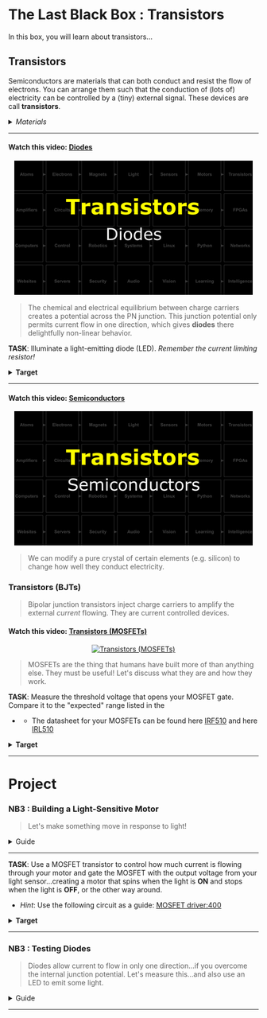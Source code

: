 # The Last Black Box : Transistors
In this box, you will learn about transistors...

## Transistors
Semiconductors are materials that can both conduct and resist the flow of electrons. You can arrange them such that the conduction of (lots of) electricity can be controlled by a (tiny) external signal. These devices are call **transistors**.

<details><summary><i>Materials</i></summary><p>

Name|Depth|Description| # |Data|Link|
:-------|:---:|:----------|:-:|:--:|:--:|
MOSFET (10V)|01|Power MOSFET/N-channel (IRF510)|1|[-D-](/boxes/transistors/_resources/datasheets/IRF510.pdf)|[-L-](https://uk.farnell.com/vishay/irf510pbf/mosfet-n-100v-5-6a-to-220ab/dp/1653658)
MOSFET (5V)|01|Power MOSFET/N-channel (IRL510)|1|[-D-](/boxes/transistors/_resources/datasheets/IRL510.pdf)|[-L-](https://uk.farnell.com/vishay/irl510pbf/mosfet-n-logic-to-220/dp/9102779)
Diode|01|IN4001|2|[-D-](/boxes/transistors/_resources/datasheets/IN4001.pdf)|[-L-](https://uk.farnell.com/on-semiconductor/1n4001g/diode-standard-1a-do-41/dp/1458986)
Photodiode (Visible)|10|Visible (broadband) photodiode|2|[-D-](/boxes/transistors/)|[-L-](https://uk.farnell.com/vishay/tefd4300/photodiode-950nm-3mm/dp/2251271)
Photodiode (IR)|10|IR sensitive photodiode|2|[-D-](/boxes/transistors/)|[-L-](https://uk.farnell.com/osram-opto-semiconductors/sfh203-fa/photodiode-ir-filtered/dp/1212743)
LED (Blue)|10|Low power blue light emitting diode|2|[-D-](/boxes/transistors/)|[-L-](https://uk.farnell.com/broadcom-limited/hlmp-ka45-e0000/led-3mm-blue-85mcd-470nm/dp/1863182)
LED (IR)|10|Low power IR light emitting diode|2|[-D-](/boxes/transistors/)|[-L-](https://uk.farnell.com/vishay/tsal6100/infrared-emitter-940nm-t-1-3-4/dp/1328299)
LED (Red)|01|3 mm/2 mA red LED|2|[-D-](/boxes/transistors/_resources/datasheets/led_HLMP.pdf)|[-L-](https://uk.farnell.com/broadcom-limited/hlmp-1700/led-3mm-red-2-1mcd-626nm/dp/1003207)
LED (Yellow)|01|3 mm/2 mA yellow LED|2|[-D-](/boxes/transistors/_resources/datasheets/led_HLMP.pdf)|[-L-](https://uk.farnell.com/broadcom-limited/hlmp-1719/led-3mm-yellow-2-1mcd-585nm/dp/1003208)
LED (Green)|01|3 mm/2 mA green LED|2|[-D-](/boxes/transistors/_resources/datasheets/led_HLMP.pdf)|[-L-](https://uk.farnell.com/broadcom-limited/hlmp-1790/led-3mm-green-2-3mcd-569nm/dp/1003209)
Resistor (470)|01|470 &Omega;/0.25 W|2|[-D-](/boxes/electrons/_resources/datasheets/resistor.pdf)|[-L-](https://uk.farnell.com/multicomp/mf25-470r/res-470r-1-250mw-axial-metal-film/dp/9341943)

</p></details><hr>

#### Watch this video: [Diodes](https://vimeo.com/1032443724)
<p align="center">
<a href="https://vimeo.com/1032443724" title="Control+Click to watch in new tab"><img src="../../boxes/transistors/_resources/lessons/thumbnails/Diodes.gif" alt="Diodes" width="480"/></a>
</p>

> The chemical and electrical equilibrium between charge carriers creates a potential across the PN junction. This junction potential only permits current flow in one direction, which gives **diodes** there delightfully non-linear behavior.


**TASK**: Illuminate a light-emitting diode (LED). *Remember the current limiting resistor!*
<details><summary><strong>Target</strong></summary>
    The LED should only illuminate when installed in one orientation. If you flip it around, then the "diode" of the LED will prevent current flowing through the circuit.
</details><hr>


#### Watch this video: [Semiconductors](https://vimeo.com/1032460818)
<p align="center">
<a href="https://vimeo.com/1032460818" title="Control+Click to watch in new tab"><img src="../../boxes/transistors/_resources/lessons/thumbnails/Semiconductors.gif" alt="Semiconductors" width="480"/></a>
</p>

> We can modify a pure crystal of certain elements (e.g. silicon) to change how well they conduct electricity.


### Transistors (BJTs)
> Bipolar junction transistors inject charge carriers to amplify the external *current* flowing. They are current controlled devices.


#### Watch this video: [Transistors (MOSFETs)](https://vimeo.com/1032452466)
<p align="center">
<a href="https://vimeo.com/1032452466" title="Control+Click to watch in new tab"><img src="../../boxes/transistors/_resources/lessons/thumbnails/Transistors-(MOSFETs).gif" alt="Transistors (MOSFETs)" width="480"/></a>
</p>

> MOSFETs are the thing that humans have built more of than anything else. They must be useful! Let's discuss what they are and how they work.


**TASK**: Measure the threshold voltage that opens your MOSFET gate. Compare it to the "expected" range listed in the
- - The datasheet for your MOSFETs can be found here [IRF510](/boxes/transistors/_resources/datasheets/IRF510.pdf) and here [IRL510](/boxes/transistors/_resources/datasheets/IRL510.pdf)
<details><summary><strong>Target</strong></summary>
    The threshold for when current starts to flow through your MOSFET ("Gate-Source Threshold Voltage") should be between 2 to 4 Volts for the IRF510 and 1 to 3 vols for the IRL510. However, the amount of current it allows will rise rapidly up to (and beyond) 10 Volts for the IRF510 and 5 Volts for the IRL510. Check the datasheets (Figure 3).
</details><hr>


# Project
### NB3 : Building a Light-Sensitive Motor
> Let's make something move in response to light!

<details><summary><weak>Guide</weak></summary>
:-:-: A video guide to completing this project can be viewed <a href="https://vimeo.com/1032454998" target="_blank" rel="noopener noreferrer">here</a>.
</details><hr>


**TASK**: Use a MOSFET transistor to control how much current is flowing through your motor and gate the MOSFET with the output voltage from your light sensor...creating a motor that spins when the light is **ON** and stops when the light is **OFF**, or the other way around.
- *Hint*: Use the following circuit as a guide: [MOSFET driver:400](/boxes/transistors/_resources/images/MOSFET_motor_driver.png)
<details><summary><strong>Target</strong></summary>
    Your motor should change how fast it spins when you change how much light hits the LDR.
</details><hr>


### NB3 : Testing Diodes
> Diodes allow current to flow in only one direction...if you overcome the internal junction potential. Let's measure this...and also use an LED to emit some light.

<details><summary><weak>Guide</weak></summary>
:-:-: A video guide to completing this project can be viewed <a href="https://vimeo.com/1032458879" target="_blank" rel="noopener noreferrer">here</a>.
</details><hr>


